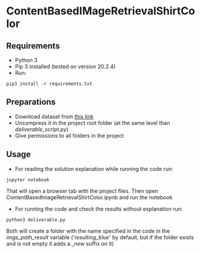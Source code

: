 # ContentBasedIMageRetrievalShirtColor

## Requirements

* Python 3
* Pip 3 installed (tested on version 20.2.4)
* Run:
```
pip3 install -r requirements.txt
```

## Preparations

* Download dataset from [this link](http://app.goldenspear.com/shirts.tar.gz)
* Uncompress it in the project root folder (at the same level than *deliverable_script.py*)
* Give permissions to all folders in the project

## Usage

* For reading the solution explanation while running the code run:
```
jupyter notebook
```
That will open a browser tab with the project files. Then open ContentBasedImageRetrievalShirtColor.ipynb and run the notebook

* For running the code and check the results without explanation run:
```
python3 deliverable.py
```

Both will create a folder with the name specified in the code in the *imgs_path_result* variable ('*resulting_blue*' by default, but if the folder exists and is not empty it adds a *_new* suffix on it)
